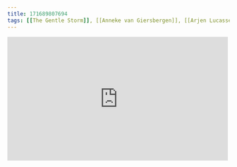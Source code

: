 ```yaml
---
title: 171689807694
tags: [[The Gentle Storm]], [[Anneke van Giersbergen]], [[Arjen Lucassen]], [[india]]
---
```

<iframe allow="accelerometer; autoplay; clipboard-write; encrypted-media; gyroscope; picture-in-picture" allowfullscreen="" frameborder="0" height="281" id="youtube_iframe" src="https://www.youtube.com/embed/nY0Y1AwOyw0?feature=oembed&amp;enablejsapi=1&amp;origin=https://safe.txmblr.com&amp;wmode=opaque" width="500"></iframe>